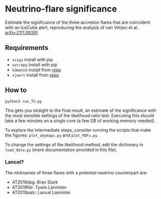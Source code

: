 # Neutrino-flare significance
Estimate the significance of the three accretion flares that are coincident with an IceCube alert, reproducing the analysis of van Velzen et al. [arXiv:2111.09391](https://arxiv.org/abs/2111.09391). 


## Requirements 
- `scipy`   install with pip
- `astropy` install with pip
- `k3match` install from [repo](https://github.com/pschella/k3match)
- `sjoert` install from [repo](https://github.com/sjoertvv/sjoert)

## How to 
```python3 run_TS.py``` 

This gets you straight to the final result, an estimate of the significance with the most sensible settings of the likelihood ratio test. Executing this should take a few minutes on a single core (a few GB of working memory needed). 

To explore the intermediate steps, consider running the scripts that make the figures: `plot_skymaps.py` and `plot_PDFs.py`.

To change the settings of the likelihood method, edit the dictionary in `load_data.py` (more documentation provided in this file).  

### Lancel?
The nicknames of three flares with a potential neutrino counterpart are: 
- AT2019dsg: Bran Stark
- AT2019fdr: Tywin Lannister
- AT2019aalc: Lancel Lannister
